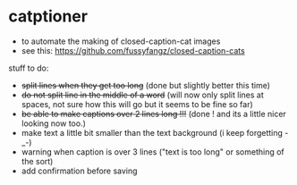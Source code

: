 # catptioner
- to automate the making of closed-caption-cat images
- see this: https://github.com/fussyfangz/closed-caption-cats

stuff to do:
-  ~~split lines when they get too long~~ (done but slightly better this time)
-  ~~do not split line in the middle of a word~~ (will now only split lines at spaces, not sure how this will go but it seems to be fine so far)
-  ~~be able to make captions over 2 lines long !!!~~ (done ! and its a little nicer looking now too.)
-  make text a little bit smaller than the text background (i keep forgetting -\_-)
-  warning when caption is over 3 lines ("text is too long" or something of the sort)
-  add confirmation before saving
